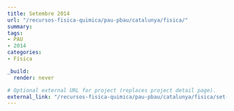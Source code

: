```yaml
---
title: Setembre 2014
url: "/recursos-fisica-quimica/pau-pbau/catalunya/fisica/"
summary:
tags:
- PAU
- 2014
categories:
- Física

_build:
  render: never

# Optional external URL for project (replaces project detail page).
external_link: "/recursos-fisica-quimica/pau-pbau/catalunya/fisica/set-2014.pdf"
---
```

